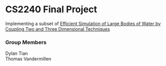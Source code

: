 # CS2240 Final Project
Implementing a subset of [Efficient Simulation of Large Bodies of Water by Coupling Two and Three Dimensional Techniques](https://graphics.pixar.com/library/TwoDThreeDWaterSim/paper.pdf)

### Group Members
Dylan Tian  
Thomas Vandermillen
